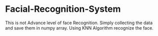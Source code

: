 # Facial-Recognition-System
This is not Advance level of face Recognition. Simply collecting the data and save them in numpy array. Using KNN Algorithm recognize the face.
